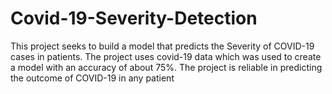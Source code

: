 # Covid-19-Severity-Detection
This project seeks to build a model that predicts the Severity of COVID-19 cases in patients. The project uses covid-19 data which was used to create a model with an accuracy of about 75%. The project is reliable in predicting the outcome of COVID-19 in any patient

